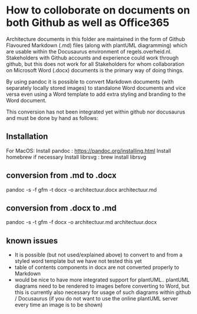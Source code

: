 # How to colloborate on documents on both Github as well as Office365

Architecture documents in this folder are maintained in the form of Github Flavoured Markdown (.md) files (along with plantUML diagramming) which are usable within the Docusaurus environment of regels.overheid.nl. Stakeholders with Github accounts and experience could work through github, but this does not work for all Stakeholders for whom collaboration on Microsoft Word (.docx) documents is the primary way of doing things.

By using pandoc it is possible to convert Markdown documents (with separately locally stored images) to standalone Word documents and vice versa even using a Word template to add extra styling and branding to the Word document. 

This conversion has not been integrated yet within github nor docusaurus and must be done by hand as follows:

## Installation

For MacOS:
Install pandoc : https://pandoc.org/installing.html
Install homebrew if necessary 
Install librsvg : brew install librsvg

## conversion from .md to .docx

pandoc -s -f gfm -t docx -o architectuur.docx architectuur.md

## conversion from .docx to .md

pandoc -s -t gfm -f docx -o architectuur.md architectuur.docx

## known issues
- It is possible (but not used/explained above) to convert to and from a styled word template
  but we have not tested this yet
- table of contents components in docx are not converted properly to Markdown
- would be nice to have more integrated support for plantUML.. plantUML diagrams need to be rendered to images before converting to Word, but this is currently also necessary for usage of such diagrams within github / Docusaurus (if you do not want to use the online plantUML server every time an image is to be shown)
